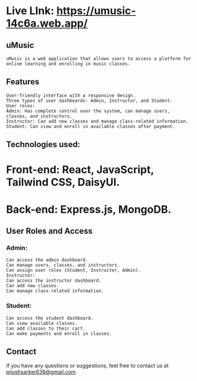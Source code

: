
# Live LInk: https://umusic-14c6a.web.app/
## uMusic
    uMusic is a web application that allows users to access a platform for online learning and enrolling in music classes.

## Features
    User-friendly interface with a responsive design.
    Three types of user dashboards: Admin, Instructor, and Student.
    User roles:
    Admin: Has complete control over the system, can manage users, classes, and instructors.
    Instructor: Can add new classes and manage class-related information.
    Student: Can view and enroll in available classes after payment.
## Technologies used:
   # Front-end: React, JavaScript, Tailwind CSS, DaisyUI.
   # Back-end: Express.js, MongoDB.

## User Roles and Access
### Admin:
    Can access the admin dashboard.
    Can manage users, classes, and instructors.
    Can assign user roles (Student, Instructor, Admin).
    Instructor:
    Can access the instructor dashboard.
    Can add new classes.
    Can manage class-related information.
### Student:
    Can access the student dashboard.
    Can view available classes.
    Can add classes to their cart.
    Can make payments and enroll in classes.


## Contact
If you have any questions or suggestions, feel free to contact us at pijushsarker636@gmail.com